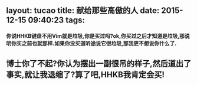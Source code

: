 layout: tucao
title: 献给那些高傲的人
date: 2015-12-15 09:40:23
tags:
---
#### 你说HHKB键盘不用Vim就是垃圾,你是买过吗?ok,你买过之后才知道是垃圾,那说明你买之前也就那样.如果你没买道听途说它很垃圾,那我更不想说你什么了.
## 博士你了不起?你认为摆出一副很吊的样子,然后道出了事实,就让我退缩了?算了吧,HHKB我肯定会买!
